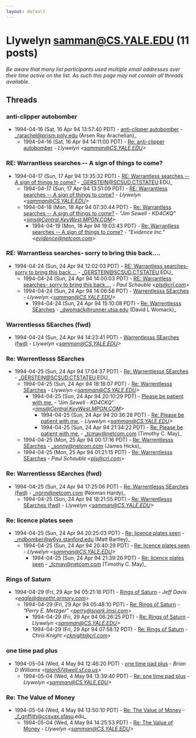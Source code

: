 ```yaml
---
layout: default
---
```


# Llywelyn <samman@CS.YALE.EDU> (11 posts)

_Be aware that many list participants used multiple email addresses over their time active on the list. As such this page may not contain all threads available._

## Threads

### anti-clipper autobomber
+ 1994-04-16 (Sat, 16 Apr 94 13:57:40 PDT) - [anti-clipper autobomber](/archive/1994/04/2d394d020a62ad7c0ddb4562c8fb9f1022f6b8ce496bba8777a39e82854cdcd7) - _rarachel@prism.poly.edu (Arsen Ray Arachelian)_
  + 1994-04-16 (Sat, 16 Apr 94 14:11:00 PDT) - [Re: anti-clipper autobomber](/archive/1994/04/a30ba3441e450f7bc6721acf4934dd4fbf9c6dbc592576323eaa39aa9fc255ab) - _Llywelyn \<samman@CS.YALE.EDU\>_

### RE: Warrantless searches -- A sign of things to come?
+ 1994-04-17 (Sun, 17 Apr 94 13:35:32 PDT) - [RE: Warrantless searches -- A sign of things to come?](/archive/1994/04/cf92bd406418af698b24505cfdb17f8db731e191318a6005df581863e36322df) - _GERSTEIN@SCSUD.CTSTATEU.EDU_
  + 1994-04-17 (Sun, 17 Apr 94 13:51:09 PDT) - [RE: Warrantless searches -- A sign of things to come?](/archive/1994/04/a00bd837065ef55fe4ec3760162b3938077524e2c72bffc206d2c535b45a55aa) - _Llywelyn \<samman@CS.YALE.EDU\>_
  + 1994-04-18 (Mon, 18 Apr 94 07:30:44 PDT) - [Re: Warrantless searches -- A sign of things to come?](/archive/1994/04/c378ead102e7e1163036f40a154db35ae93b9780c5359dd675ae162d8f5e134d) - _"Jim Sewell - KD4CKQ" \<jims@Central.KeyWest.MPGN.COM\>_
    + 1994-04-19 (Mon, 18 Apr 94 19:03:43 PDT) - [Re: Warrantless searches -- A sign of things to come?](/archive/1994/04/2cb9d9ce2c9167f66763ffcf279ff05051ed037eb44e439ae8d749c1d776c40d) - _"Evidence Inc." \<evidence@netcom.com\>_

### RE: Warrantless searches- sorry to bring this back....
+ 1994-04-24 (Sun, 24 Apr 94 12:02:03 PDT) - [RE: Warrantless searches- sorry to bring this back....](/archive/1994/04/22b501fbfad38c67fa0c0ce3e80b03bbd9a9eea342e523c74eacb8602431f3fe) - _GERSTEIN@SCSUD.CTSTATEU.EDU_
  + 1994-04-24 (Sun, 24 Apr 94 14:00:03 PDT) - [RE: Warrantless searches- sorry to bring this back....](/archive/1994/04/693f2466eb2c122597b798e8c2a949076ed39dd334b627b186caf0b6b71141a4) - _Paul Schauble \<pls@crl.com\>_
  + 1994-04-24 (Sun, 24 Apr 94 14:06:58 PDT) - [Warrentlesss SEarches](/archive/1994/04/42f2418f862298ad23a43d8c9f9cffbe7d8149161fc441b18b39533d0d2e7e9a) - _Llywelyn \<samman@CS.YALE.EDU\>_
    + 1994-04-24 (Sun, 24 Apr 94 15:10:08 PDT) - [Re: Warrentlesss SEarches](/archive/1994/04/570c3646ceef0c5d97cfeb94a035f5e8690b8b8de72de63424b7fc307771962b) - _dwomack@runner.utsa.edu (David L Womack)_

### Warrentlesss SEarches (fwd)
+ 1994-04-24 (Sun, 24 Apr 94 14:23:41 PDT) - [Warrentlesss SEarches (fwd)](/archive/1994/04/a1740e610bccd8da4a647e47d611efb6e10c9485c446ccb0fc8fe0063c512b3c) - _Llywelyn \<samman@CS.YALE.EDU\>_

### Re: Warrentlesss SEarches
+ 1994-04-25 (Sun, 24 Apr 94 17:04:37 PDT) - [Re: Warrentlesss SEarches](/archive/1994/04/c9b5c5b495c7b6456349601b8279cbd386a7ff7558c704f2ddfa26cbda3db7cb) - _GERSTEIN@SCSUD.CTSTATEU.EDU_
  + 1994-04-25 (Sun, 24 Apr 94 18:18:07 PDT) - [Re: Warrentlesss SEarches](/archive/1994/04/e3fe720e34d2accf961974b790ff728279fe7e4213c2458b7050f1c2f02809cb) - _Llywelyn \<samman@CS.YALE.EDU\>_
    + 1994-04-25 (Sun, 24 Apr 94 20:10:29 PDT) - [Please be patient with me.](/archive/1994/04/343f6b9fef3e1512fca9e28dd9831efbc7c91e0875547c6494b2a2049f440b93) - _"Jim Sewell - KD4CKQ" \<jims@Central.KeyWest.MPGN.COM\>_
      + 1994-04-25 (Sun, 24 Apr 94 20:36:28 PDT) - [Re: Please be patient with me.](/archive/1994/04/be698f417a5c93b8513960724ccf1eeda290bd7c0f1fe7f38ed3662f0c4d5185) - _Llywelyn \<samman@CS.YALE.EDU\>_
      + 1994-04-25 (Sun, 24 Apr 94 21:34:22 PDT) - [Re: Please be patient with me.](/archive/1994/04/ee2bfdb18dfe17fcc2add95abe48e44cbed9557f74fabc540fc7341cb5bd6bb5) - _tcmay@netcom.com (Timothy C. May)_
  + 1994-04-25 (Mon, 25 Apr 94 00:17:16 PDT) - [Re: Warrentlesss SEarches](/archive/1994/04/aeb666c7f455ac17174192772c7ee79b6dcc0b36d6974ac3f551d13d251b559d) - _sonny@netcom.com (James Hicks)_
  + 1994-04-25 (Mon, 25 Apr 94 01:21:15 PDT) - [Re: Warrentlesss SEarches](/archive/1994/04/0b702e3e3af63ab744c1bc3d0cdb7a86e453f01b50e4e932bf8201e609e3bfed) - _Paul Schauble \<pls@crl.com\>_

### Re: Warrentlesss SEarches (fwd)
+ 1994-04-25 (Sun, 24 Apr 94 17:25:06 PDT) - [Re: Warrentlesss SEarches (fwd)](/archive/1994/04/0975bdde5af1108e83986df92d1a238467096beba03c7c09596032dabf736670) - _norm@netcom.com (Norman Hardy)_
  + 1994-04-25 (Sun, 24 Apr 94 18:21:55 PDT) - [Re: Warrentlesss SEarches (fwd)](/archive/1994/04/32cb17db87c1577d1752a59b2f30e1a7ad8f4d590be49fcabcf78bb6423f5afd) - _Llywelyn \<samman@CS.YALE.EDU\>_

### Re: licence plates seen
+ 1994-04-25 (Sun, 24 Apr 94 20:25:03 PDT) - [Re: licence plates seen](/archive/1994/04/3432a466495518902ade876b38bce7c303a279e51990fa8e3a1fff46d4416915) - _mdbomber@w6yx.stanford.edu (Matt Bartley)_
  + 1994-04-25 (Sun, 24 Apr 94 20:40:29 PDT) - [Re: licence plates seen](/archive/1994/04/ab680fc87d0b60d3eca24bbb89ec4d4c94525e72643f664e05c62389ed78f642) - _Llywelyn \<samman@CS.YALE.EDU\>_
    + 1994-04-25 (Sun, 24 Apr 94 21:39:26 PDT) - [Re: licence plates seen](/archive/1994/04/fa57b5771a0d11e04c55da7833b7b6da804187985f78bf9e42826f5e0826239f) - _tcmay@netcom.com (Timothy C. May)_

### Rings of Saturn
+ 1994-04-29 (Fri, 29 Apr 94 05:21:16 PDT) - [Rings of Saturn](/archive/1994/04/381f69b7dc0560763968e9e1d05cab9aa4e9c1d5ad845afd76319a0e1e342297) - _Jeff Davis \<eagle@deeptht.armory.com\>_
  + 1994-04-29 (Fri, 29 Apr 94 05:48:10 PDT) - [Re: Rings of Saturn](/archive/1994/04/4a109e543b9fe544cddc3e2c0e9c35c49b8dce7dc0ff80618232f84b03f406ed) - _"Perry E. Metzger" \<perry@snark.imsi.com\>_
    + 1994-04-29 (Fri, 29 Apr 94 06:26:25 PDT) - [Re: Rings of Saturn](/archive/1994/04/115f6324138501567d20f27ded06f9615d80fd4099414598284896bcf39d2c68) - _Llywelyn \<samman@CS.YALE.EDU\>_
    + 1994-04-29 (Fri, 29 Apr 94 07:58:12 PDT) - [Re: Rings of Saturn](/archive/1994/04/53773b88bdde63bc5d4e56f15eb6f0c86c8695a83fb54d53a2a6380860162a54) - _Chris Knight \<cknight@crl.com\>_

### one time pad plus
+ 1994-05-04 (Wed, 4 May 94 12:46:20 PDT) - [one time pad plus](/archive/1994/05/db4019e614f169b63df7802bde8a7b0911ddd8fa5a789e339c3ca844b030023b) - _Brian D Williams \<talon57@well.sf.ca.us\>_
  + 1994-05-04 (Wed, 4 May 94 13:39:40 PDT) - [Re: one time pad plus](/archive/1994/05/590b2bf86f396e1742cfcea6eaa75bd76f9d8413028996d66183582944449a28) - _Llywelyn \<samman@CS.YALE.EDU\>_

### Re: The Value of Money
+ 1994-05-04 (Wed, 4 May 94 13:50:10 PDT) - [Re: The Value of Money](/archive/1994/05/259910fb820026866e8c35bad18f2d84b662bd7654e97d881e30049e6e9d6393) - _f_griffith@ccsvax.sfasu.edu_
  + 1994-05-04 (Wed, 4 May 94 14:25:53 PDT) - [Re: The Value of Money](/archive/1994/05/24c3dc8a54e4297b0690b576088dd3ba4de3f7ba9aa07ab1f5edf3c995ff1791) - _Llywelyn \<samman@CS.YALE.EDU\>_

